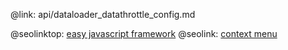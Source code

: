 @link: api/dataloader_datathrottle_config.md

@seolinktop: [easy javascript framework](https://webix.com)
@seolink: [context menu](https://webix.com/widget/contextmenu/)